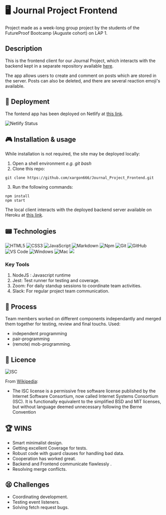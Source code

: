 
# 🖥 Journal Project Frontend
Project made as a week-long group project by the students of the FutureProof Bootcamp (Auguste cohort) on LAP 1.

## Description
This is the frontend client for our Journal Project, which interacts with the backend kept in a separate repository available [here](https://github.com/xargon666/Journal_Project_Backend).

The app allows users to create and comment on posts which are stored in the server. Posts can also be deleted, and there are several reaction emoji's available.

## 💾 Deployment
The fontend app has been deployed on Netlify at [this link](https://my-journal-feed.netlify.app/).

![Netlify Status](https://api.netlify.com/api/v1/badges/acbe7129-01a3-43b8-ba0c-a35536ea7798/deploy-status)
## 🎮 Installation & usage
While installation is not required, the site may be deployed locally:

1. Open a shell environment *e.g. git bash*
2. Clone this repo: 
```
git clone https://github.com/xargon666/Journal_Project_Frontend.git
```
3. Run the following commands:
```
npm install
npm start
```
The local client interacts with the deployed backend server available on Heroku at [this link](https://journal-project-backend.herokuapp.com/).

## 📟 Technologies
![HTML5](https://img.shields.io/badge/-HTML5-%23E44D27?style=flat-square&logo=html5&logoColor=ffffff) ![CSS3](https://img.shields.io/badge/-CSS3-%231572B6?style=flat-square&logo=css3) ![JavaScript](https://img.shields.io/badge/-JavaScript-%23F7DF1C?style=flat-square&logo=javascript&logoColor=000000&labelColor=%23F7DF1C&color=%23FFCE5A) ![Markdown](https://img.shields.io/badge/-Markdown-000000?style=flat-square&logo=markdown) ![Npm](https://img.shields.io/badge/-npm-CB3837?style=flat-square&logo=npm) 	![Git](https://img.shields.io/badge/-Git-%23F05032?style=flat-square&logo=git&logoColor=%23ffffff) ![GitHub](https://img.shields.io/badge/-GitHub-181717?style=flat-square&logo=github) ![VS Code](http://img.shields.io/badge/-VS%20Code-007ACC?style=flat-square&logo=visual-studio-code&logoColor=ffffff) ![Windows](http://img.shields.io/badge/-Windows-0078D6?style=flat-square&logo=windows&logoColor=ffffff) ![Mac](https://img.shields.io/badge/-MacOS-9cf?style=flat-square&logo=Apple&logoColor=333333) <img src="http://img.shields.io/badge/-Heroku-430098?style=flat&logo=heroku&logoColor=white">
### Key Tools
1. NodeJS : Javascript runtime
2. Jest: Test runner for testing and coverage.
3. Zoom: For daily standup sessions to coordinate team activities.
4. Slack: For regular project team communication.
	
## 🤔 Process
Team members worked on different components independantly and merged them together for testing, review and final touchs.
Used: 
- independent programming
- pair-programming
- (remote) mob-programming.

## 🪪 Licence
![ISC](https://img.shields.io/badge/license-ISC-00dd00)

From [Wikipedia](https://en.wikipedia.org/wiki/ISC_license):
- The ISC license is a permissive free software license published by the Internet Software Consortium, now called Internet Systems Consortium (ISC). It is functionally equivalent to the simplified BSD and MIT licenses, but without language deemed unnecessary following the Berne Convention

## 🏆 WINS
- Smart minimalist design.
- Getting excellent Coverage for tests.
- Robust code with guard clauses for handling bad data.
- Cooperation has worked great.
- Backend and Frontend communicate flawlessly .
- Resolving merge conflicts.

## 😫 Challenges
- Coordinating development.
- Testing event listeners.
- Solving fetch request bugs.
